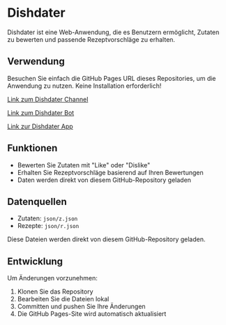 # Dishdater

Dishdater ist eine Web-Anwendung, die es Benutzern ermöglicht, Zutaten zu bewerten und passende Rezeptvorschläge zu erhalten.

## Verwendung

Besuchen Sie einfach die GitHub Pages URL dieses Repositories, um die Anwendung zu nutzen. Keine Installation erforderlich!

[Link zum Dishdater Channel](https://t.me/wasessen)


[Link zum Dishdater Bot](https://t.me/DishdaterBot)


[Link zur Dishdater App](https://richtigerraul.github.io/DISHDATER/)

## Funktionen

- Bewerten Sie Zutaten mit "Like" oder "Dislike"
- Erhalten Sie Rezeptvorschläge basierend auf Ihren Bewertungen
- Daten werden direkt von diesem GitHub-Repository geladen

## Datenquellen

- Zutaten: `json/z.json`
- Rezepte: `json/r.json`

Diese Dateien werden direkt von diesem GitHub-Repository geladen.

## Entwicklung

Um Änderungen vorzunehmen:

1. Klonen Sie das Repository
2. Bearbeiten Sie die Dateien lokal
3. Committen und pushen Sie Ihre Änderungen
4. Die GitHub Pages-Site wird automatisch aktualisiert
